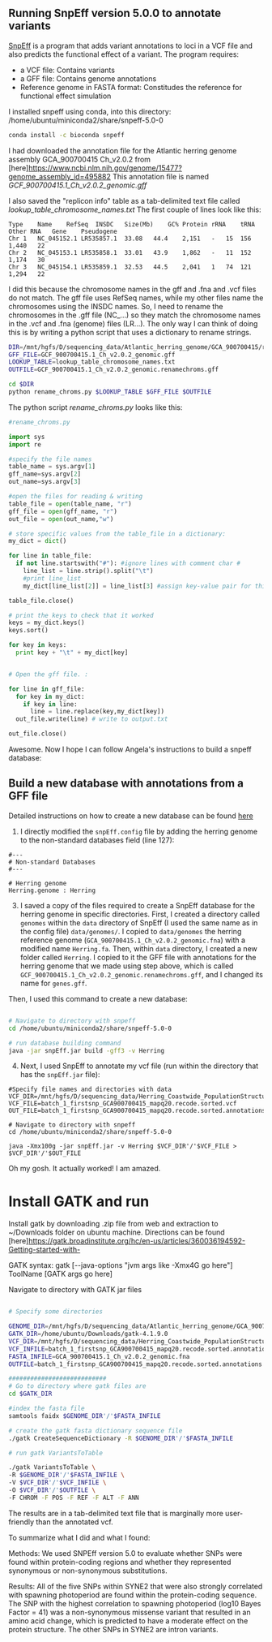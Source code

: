 ## Running SnpEff version 5.0.0 to annotate variants

[SnpEff](http://snpeff.sourceforge.net/index.html) is a program that adds variant annotations to loci in a VCF file and also predicts the functional effect of a variant. The program requires:
- a VCF file: Contains variants
- a GFF file: Contains genome annotations
- Reference genome in FASTA format: Constitudes the reference for functional effect simulation



I installed snpeff using conda, into this directory: /home/ubuntu/miniconda2/share/snpeff-5.0-0

``` bash
conda install -c bioconda snpeff
```


I had downloaded the annotation file for the Atlantic herring genome assembly GCA_900700415 Ch_v2.0.2 from [here]https://www.ncbi.nlm.nih.gov/genome/15477?genome_assembly_id=495882 
This annotation file is named *GCF_900700415.1_Ch_v2.0.2_genomic.gff*

I also saved the "replicon info" table as a tab-delimited text file called *lookup_table_chromosome_names.txt*
The first couple of lines look like this:

```
Type	Name	RefSeq	INSDC	Size(Mb)	GC%	Protein	rRNA	tRNA	Other RNA	Gene	Pseudogene
Chr	1	NC_045152.1	LR535857.1	33.08	44.4	2,151	-	15	156	1,440	22
Chr	2	NC_045153.1	LR535858.1	33.01	43.9	1,862	-	11	152	1,174	30
Chr	3	NC_045154.1	LR535859.1	32.53	44.5	2,041	1	74	121	1,294	22
```

I did this because the chromosome names in the gff and .fna and .vcf files do not match. The gff file uses RefSeq names, while my other files name the chromosomes using the INSDC names. So, I need to rename the chromosomes in the .gff file (NC_...) so they match the chromosome names in the .vcf and .fna (genome) files (LR...). The only way I can think of doing this is by writing a python script that uses a dictionary to rename strings. 

``` bash
DIR=/mnt/hgfs/D/sequencing_data/Atlantic_herring_genome/GCA_900700415/refseq_gff
GFF_FILE=GCF_900700415.1_Ch_v2.0.2_genomic.gff
LOOKUP_TABLE=lookup_table_chromosome_names.txt
OUTFILE=GCF_900700415.1_Ch_v2.0.2_genomic.renamechroms.gff

cd $DIR
python rename_chroms.py $LOOKUP_TABLE $GFF_FILE $OUTFILE

```

The python script *rename_chroms.py* looks like this:

``` python
#rename_chroms.py

import sys
import re

#specify the file names
table_name = sys.argv[1]
gff_name=sys.argv[2]
out_name=sys.argv[3]

#open the files for reading & writing
table_file = open(table_name, "r")
gff_file = open(gff_name, "r")
out_file = open(out_name,"w")

# store specific values from the table_file in a dictionary:
my_dict = dict()

for line in table_file:
  if not line.startswith("#"): #ignore lines with comment char #
    line_list = line.strip().split("\t")
    #print line_list
    my_dict[line_list[2]] = line_list[3] #assign key-value pair for this file

table_file.close()

# print the keys to check that it worked
keys = my_dict.keys()
keys.sort()

for key in keys:
  print key + "\t" + my_dict[key]


# Open the gff file. :

for line in gff_file:
  for key in my_dict:
    if key in line:
      line = line.replace(key,my_dict[key])
  out_file.write(line) # write to output.txt

out_file.close()
```

Awesome. Now I hope I can follow Angela's instructions to build a snpeff database: 

## Build a new database with annotations from a GFF file
Detailed instructions on how to create a new database can be found [here](http://snpeff.sourceforge.net/SnpEff_manual.html#databases)

1. I directly modified the `snpEff.config` file by adding the herring genome to the non-standard databases field (line 127):

```
#---
# Non-standard Databases
#---

# Herring genome
Herring.genome : Herring
```

3. I saved a copy of the files required to create a SnpEff database for the herring genome in specific directories. First, I created a directory called `genomes` within the `data` directory of SnpEff (I used the same name as in the config file) `data/genomes/`. I copied to `data/genomes` the herring reference genome (`GCA_900700415.1_Ch_v2.0.2_genomic.fna`) with a modified name `Herring.fa`. Then, within `data` directory, I created a new folder called `Herring`. I copied to it the  GFF file with annotations for the herring genome that we made using step above, which is called `GCF_900700415.1_Ch_v2.0.2_genomic.renamechroms.gff`, and I changed its name for `genes.gff`.

Then, I used this command to create a new database:

``` bash

# Navigate to directory with snpeff
cd /home/ubuntu/miniconda2/share/snpeff-5.0-0

# run database building command
java -jar snpEff.jar build -gff3 -v Herring

```

4. Next, I used SnpEff to annotate my vcf file (run within the directory that has the `snpEff.jar` file):

```
#Specify file names and directories with data
VCF_DIR=/mnt/hgfs/D/sequencing_data/Herring_Coastwide_PopulationStructure/output_stacks_populations/filtered_haplotypesANDsnps_1104indiv_6718loci/vcf
VCF_FILE=batch_1_firstsnp_GCA900700415_mapq20.recode.sorted.vcf
OUT_FILE=batch_1_firstsnp_GCA900700415_mapq20.recode.sorted.annotations.vcf

# Navigate to directory with snpeff
cd /home/ubuntu/miniconda2/share/snpeff-5.0-0

java -Xmx100g -jar snpEff.jar -v Herring $VCF_DIR'/'$VCF_FILE > $VCF_DIR'/'$OUT_FILE

```
Oh my gosh. It actually worked! I am amazed.
 
# Install GATK and run

Install gatk by downloading .zip file from web and extraction to ~/Downloads folder on ubuntu machine. Directions can be found [here]https://gatk.broadinstitute.org/hc/en-us/articles/360036194592-Getting-started-with-


GATK syntax:
gatk [--java-options "jvm args like -Xmx4G go here"] ToolName [GATK args go here]

Navigate to directory with GATK jar files

``` bash 

# Specify some directories

GENOME_DIR=/mnt/hgfs/D/sequencing_data/Atlantic_herring_genome/GCA_900700415/fasta
GATK_DIR=/home/ubuntu/Downloads/gatk-4.1.9.0
VCF_DIR=/mnt/hgfs/D/sequencing_data/Herring_Coastwide_PopulationStructure/output_stacks_populations/filtered_haplotypesANDsnps_1104indiv_6718loci/vcf
VCF_INFILE=batch_1_firstsnp_GCA900700415_mapq20.recode.sorted.annotations.vcf
FASTA_INFILE=GCA_900700415.1_Ch_v2.0.2_genomic.fna
OUTFILE=batch_1_firstsnp_GCA900700415_mapq20.recode.sorted.annotations.ANN

###########################
# Go to directory where gatk files are
cd $GATK_DIR

#index the fasta file
samtools faidx $GENOME_DIR'/'$FASTA_INFILE

# create the gatk fasta dictionary sequence file
./gatk CreateSequenceDictionary -R $GENOME_DIR'/'$FASTA_INFILE

# run gatk VariantsToTable

./gatk VariantsToTable \
-R $GENOME_DIR'/'$FASTA_INFILE \
-V $VCF_DIR'/'$VCF_INFILE \
-O $VCF_DIR'/'$OUTFILE \
-F CHROM -F POS -F REF -F ALT -F ANN

```
The results are in a tab-delimited text file that is marginally more user-friendly than the annotated vcf.

To summarize what I did and what I found:

Methods: We used SNPEff version 5.0 to evaluate whether SNPs were found within protein-coding regions and whether they represented synonymous or non-synonymous substitutions. 

Results: All of the five SNPs within SYNE2 that were also strongly correlated with spawning photoperiod are found within the protein-coding sequence. The SNP with the highest correlation to spawning photoperiod (log10 Bayes Factor = 41) was a non-synonymous missense variant that resulted in an amino acid change, which is predicted to have a moderate effect on the protein structure. The other SNPs in SYNE2 are intron variants. 


